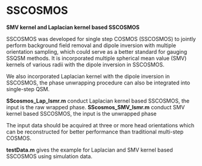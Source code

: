 # SSCOSMOS
**SMV kernel and Laplacian kernel based SSCOSMOS**

SSCOSMOS was developed for single step COSMOS (SSCOSMOS) to jointly perform background field removal and dipole inversion with multiple orientation sampling, which could serve as a better standard for gauging SSQSM methods. It is incorporated  multiple spherical mean value (SMV) kernels of various radii with the dipole inversion in SSCOSMOS. 

We also incorporated Laplacian kernel with the dipole inversion in SSCOSMOS, the phase unwrapping procedure can also be integrated into single-step QSM.

**SScosmos_Lap_lsmr.m** conduct Laplacian kernel based SSCOSMOS, the input is the raw wrapped phase.
**SScosmos_SMV_lsmr.m** conduct SMV kernel based SSCOSMOS, the input is the unwrapped phase

The input data should be acquired at three or more head orientations which can be reconstructed for better performance than traditional multi-step COSMOS.

**testData.m** gives the example for Laplacian and SMV kernel based SSCOSMOS using simulation data.
